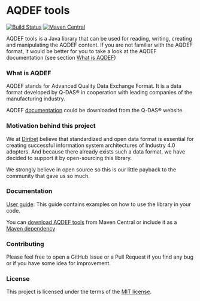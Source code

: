 # AQDEF tools

[![Build Status](https://travis-ci.com/diribet/aqdef-tools.svg?branch=master)](https://travis-ci.com/diribet/aqdef-tools)
[![Maven Central](https://maven-badges.herokuapp.com/maven-central/cz.diribet/aqdef-tools/badge.svg)](https://maven-badges.herokuapp.com/maven-central/cz.diribet/aqdef-tools)

AQDEF tools is a Java library that can be used for reading, writing, creating and manipulating the AQDEF content. 
If you are not familiar with the AQDEF format, it would be better for you to take a look at the AQDEF documentation (see section [What is AQDEF](#what-is-aqdef))

### What is AQDEF

AQDEF stands for Advanced Quality Data Exchange Format.
It is a data format developed by Q-DAS® in cooperation with leading companies of the manufacturing industry.

AQDEF [documentation](https://www.q-das.com/en/service/data-format-aqdef) could be downloaded from the Q-DAS® website. 

### Motivation behind this project

We at [Diribet](https://www.diribet.com) believe that standardized and open data format is essential for creating successful information system architectures of Industry 4.0 adopters.
And because there already exists such a data format, we have decided to support it by open-sourcing this library.

We strongly believe in open source so this is our little payback to the community that gave us so much.

### Documentation

[User guide](./UserGuide.md): This guide contains examples on how to use the library in your code.

You can [download AQDEF tools](https://maven-badges.herokuapp.com/maven-central/cz.diribet/aqdef-tools) from Maven Central or include it as a [Maven dependency](./UserGuide.md#using-aqdef-tools-with-maven)

### Contributing

Please feel free to open a GitHub Issue or a Pull Request if you find any bug or if you have some idea for improvement.

### License

This project is licensed under the terms of the [MIT license](https://opensource.org/licenses/MIT).